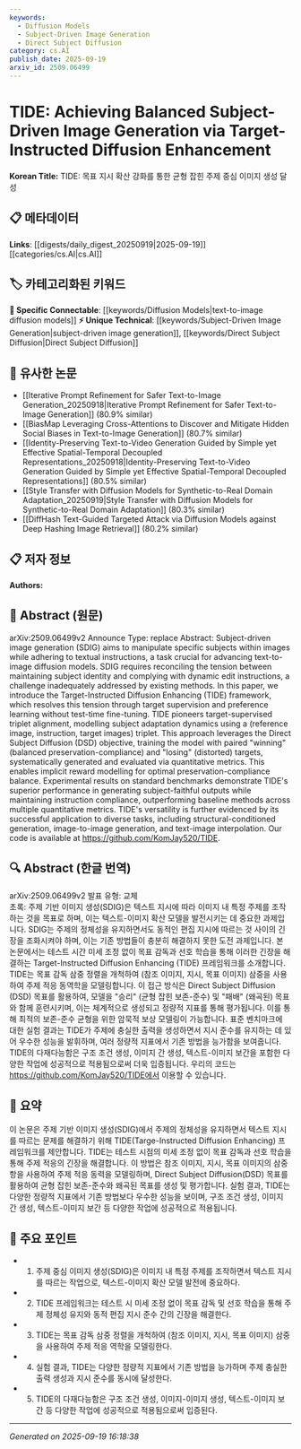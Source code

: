 ```yaml
---
keywords:
  - Diffusion Models
  - Subject-Driven Image Generation
  - Direct Subject Diffusion
category: cs.AI
publish_date: 2025-09-19
arxiv_id: 2509.06499
---
```


<!-- KEYWORD_LINKING_METADATA:
{
  "processed_timestamp": "2025-09-22 21:22:22.123684",
  "vocabulary_version": "1.0",
  "selected_keywords": [
    "Diffusion Models",
    "Subject-Driven Image Generation",
    "Direct Subject Diffusion"
  ],
  "rejected_keywords": [
    "Target-Supervised Triplet Alignment",
    "Preference Learning"
  ],
  "similarity_scores": {
    "Diffusion Models": 0.8,
    "Subject-Driven Image Generation": 0.78,
    "Direct Subject Diffusion": 0.77
  },
  "extraction_method": "AI_prompt_based",
  "budget_applied": true
}
-->


# TIDE: Achieving Balanced Subject-Driven Image Generation via Target-Instructed Diffusion Enhancement

**Korean Title:** TIDE: 목표 지시 확산 강화를 통한 균형 잡힌 주제 중심 이미지 생성 달성

## 📋 메타데이터

**Links**: [[digests/daily_digest_20250919|2025-09-19]]   [[categories/cs.AI|cs.AI]]

## 🏷️ 카테고리화된 키워드
**🔗 Specific Connectable**: [[keywords/Diffusion Models|text-to-image diffusion models]]
**⚡ Unique Technical**: [[keywords/Subject-Driven Image Generation|subject-driven image generation]], [[keywords/Direct Subject Diffusion|Direct Subject Diffusion]]

## 🔗 유사한 논문
- [[Iterative Prompt Refinement for Safer Text-to-Image Generation_20250918|Iterative Prompt Refinement for Safer Text-to-Image Generation]] (80.9% similar)
- [[BiasMap Leveraging Cross-Attentions to Discover and Mitigate Hidden Social Biases in Text-to-Image Generation]] (80.7% similar)
- [[Identity-Preserving Text-to-Video Generation Guided by Simple yet Effective Spatial-Temporal Decoupled Representations_20250918|Identity-Preserving Text-to-Video Generation Guided by Simple yet Effective Spatial-Temporal Decoupled Representations]] (80.5% similar)
- [[Style Transfer with Diffusion Models for Synthetic-to-Real Domain Adaptation_20250919|Style Transfer with Diffusion Models for Synthetic-to-Real Domain Adaptation]] (80.3% similar)
- [[DiffHash Text-Guided Targeted Attack via Diffusion Models against Deep Hashing Image Retrieval]] (80.2% similar)

## 📋 저자 정보

**Authors:** 

## 📄 Abstract (원문)

arXiv:2509.06499v2 Announce Type: replace 
Abstract: Subject-driven image generation (SDIG) aims to manipulate specific subjects within images while adhering to textual instructions, a task crucial for advancing text-to-image diffusion models. SDIG requires reconciling the tension between maintaining subject identity and complying with dynamic edit instructions, a challenge inadequately addressed by existing methods. In this paper, we introduce the Target-Instructed Diffusion Enhancing (TIDE) framework, which resolves this tension through target supervision and preference learning without test-time fine-tuning. TIDE pioneers target-supervised triplet alignment, modelling subject adaptation dynamics using a (reference image, instruction, target images) triplet. This approach leverages the Direct Subject Diffusion (DSD) objective, training the model with paired "winning" (balanced preservation-compliance) and "losing" (distorted) targets, systematically generated and evaluated via quantitative metrics. This enables implicit reward modelling for optimal preservation-compliance balance. Experimental results on standard benchmarks demonstrate TIDE's superior performance in generating subject-faithful outputs while maintaining instruction compliance, outperforming baseline methods across multiple quantitative metrics. TIDE's versatility is further evidenced by its successful application to diverse tasks, including structural-conditioned generation, image-to-image generation, and text-image interpolation. Our code is available at https://github.com/KomJay520/TIDE.

## 🔍 Abstract (한글 번역)

arXiv:2509.06499v2 발표 유형: 교체  
초록: 주제 기반 이미지 생성(SDIG)은 텍스트 지시에 따라 이미지 내 특정 주제를 조작하는 것을 목표로 하며, 이는 텍스트-이미지 확산 모델을 발전시키는 데 중요한 과제입니다. SDIG는 주제의 정체성을 유지하면서도 동적인 편집 지시에 따르는 것 사이의 긴장을 조화시켜야 하며, 이는 기존 방법들이 충분히 해결하지 못한 도전 과제입니다. 본 논문에서는 테스트 시간 미세 조정 없이 목표 감독과 선호 학습을 통해 이러한 긴장을 해결하는 Target-Instructed Diffusion Enhancing (TIDE) 프레임워크를 소개합니다. TIDE는 목표 감독 삼중 정렬을 개척하여 (참조 이미지, 지시, 목표 이미지) 삼중을 사용하여 주제 적응 동역학을 모델링합니다. 이 접근 방식은 Direct Subject Diffusion (DSD) 목표를 활용하여, 모델을 "승리" (균형 잡힌 보존-준수) 및 "패배" (왜곡된) 목표와 함께 훈련시키며, 이는 체계적으로 생성되고 정량적 지표를 통해 평가됩니다. 이를 통해 최적의 보존-준수 균형을 위한 암묵적 보상 모델링이 가능합니다. 표준 벤치마크에 대한 실험 결과는 TIDE가 주제에 충실한 출력을 생성하면서 지시 준수를 유지하는 데 있어 우수한 성능을 발휘하며, 여러 정량적 지표에서 기존 방법을 능가함을 보여줍니다. TIDE의 다재다능함은 구조 조건 생성, 이미지 간 생성, 텍스트-이미지 보간을 포함한 다양한 작업에 성공적으로 적용됨으로써 더욱 입증됩니다. 우리의 코드는 https://github.com/KomJay520/TIDE에서 이용할 수 있습니다.

## 📝 요약

이 논문은 주제 기반 이미지 생성(SDIG)에서 주제의 정체성을 유지하면서 텍스트 지시를 따르는 문제를 해결하기 위해 TIDE(Targe-Instructed Diffusion Enhancing) 프레임워크를 제안합니다. TIDE는 테스트 시점의 미세 조정 없이 목표 감독과 선호 학습을 통해 주제 적응의 긴장을 해결합니다. 이 방법은 참조 이미지, 지시, 목표 이미지의 삼중항을 사용하여 주제 적응 동력을 모델링하며, Direct Subject Diffusion(DSD) 목표를 활용하여 균형 잡힌 보존-준수와 왜곡된 목표를 생성 및 평가합니다. 실험 결과, TIDE는 다양한 정량적 지표에서 기존 방법보다 우수한 성능을 보이며, 구조 조건 생성, 이미지 간 생성, 텍스트-이미지 보간 등 다양한 작업에 성공적으로 적용됩니다.

## 🎯 주요 포인트

- 1. 주제 중심 이미지 생성(SDIG)은 이미지 내 특정 주제를 조작하면서 텍스트 지시를 따르는 작업으로, 텍스트-이미지 확산 모델 발전에 중요하다.

- 2. TIDE 프레임워크는 테스트 시 미세 조정 없이 목표 감독 및 선호 학습을 통해 주제 정체성 유지와 동적 편집 지시 준수 간의 긴장을 해결한다.

- 3. TIDE는 목표 감독 삼중 정렬을 개척하여 (참조 이미지, 지시, 목표 이미지) 삼중을 사용하여 주제 적응 역학을 모델링한다.

- 4. 실험 결과, TIDE는 다양한 정량적 지표에서 기존 방법을 능가하며 주제 충실한 출력 생성과 지시 준수를 동시에 달성한다.

- 5. TIDE의 다재다능함은 구조 조건 생성, 이미지-이미지 생성, 텍스트-이미지 보간 등 다양한 작업에 성공적으로 적용됨으로써 입증된다.

---

*Generated on 2025-09-19 16:18:38*